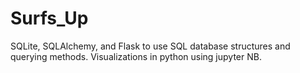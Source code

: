 # Surfs_Up
SQLite, SQLAlchemy, and Flask to use SQL database structures and querying methods.  Visualizations in python using jupyter NB.
